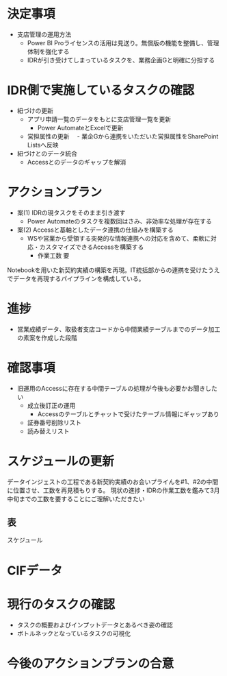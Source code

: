 # 決定事項
 - 支店管理の運用方法
   - Power BI Proライセンスの活用は見送り。無償版の機能を整備し、管理体制を強化する
   - IDRが引き受けてしまっているタスクを、業務企画Gと明確に分担する
# IDR側で実施しているタスクの確認
 - 紐づけの更新
   - アプリ申請一覧のデータをもとに支店管理一覧を更新
      - Power AutomateとExcelで更新
   - 営担属性の更新
    　- 業企Gから連携をいただいた営担属性をSharePoint Listsへ反映
 - 紐づけとのデータ統合
   - Accessとのデータのギャップを解消

# アクションプラン
 - 案(1) IDRの現タスクをそのまま引き渡す
   - Power Automateのタスクを複数回はさみ、非効率な処理が存在する
 - 案(2) Accessと基軸としたデータ連携の仕組みを構築する
   - WSや営業から受領する突発的な情報連携への対応を含めて、柔軟に対応・カスタマイズできるAccessを構築する
     - 作業工数 要

Notebookを用いた新契約実績の構築を再現。IT統括部からの連携を受けたうえでデータを再現するパイプラインを構成している。

# 進捗
 - 営業成績データ、取扱者支店コードから中間業績テーブルまでのデータ加工の素案を作成した段階

# 確認事項
 - 旧運用のAccessに存在する中間テーブルの処理が今後も必要かお聞きしたい
   - 成立後訂正の運用
      - Accessのテーブルとチャットで受けたテーブル情報にギャップあり
    - 証券番号削除リスト
    - 読み替えリスト


# スケジュールの更新
データインジェストの工程である新契約実績のお会いプライんを#1、#2の中間に位置させ、工数を再見積もりする。
現状の進捗・IDRの作業工数を鑑みて3月中旬までの工数を要することにご理解いただきたい

表
 - 

スケジュール


# CIFデータ

# 現行のタスクの確認
   - タスクの概要およびインプットデータとあるべき姿の確認
   - ボトルネックとなっているタスクの可視化
# 今後のアクションプランの合意

